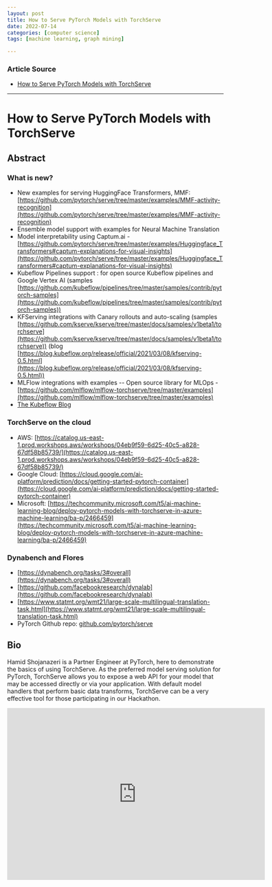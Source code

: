 ```yaml
---
layout: post
title: How to Serve PyTorch Models with TorchServe
date: 2022-07-14
categories: [computer science]
tags: [machine learning, graph mining]

---
```


### Article Source

* [How to Serve PyTorch Models with TorchServe](https://www.youtube.com/watch?v=XlO7iQMV3Ik)


---

# How to Serve PyTorch Models with TorchServe


## Abstract

### What is new?

- New examples for serving HuggingFace Transformers, MMF: [https://github.com/pytorch/serve/tree/master/examples/MMF-activity-recognition](https://github.com/pytorch/serve/tree/master/examples/MMF-activity-recognition)
- Ensemble model support with examples for Neural Machine Translation
- Model interpretability using Captum.ai - [https://github.com/pytorch/serve/tree/master/examples/Huggingface_Transformers#captum-explanations-for-visual-insights](https://github.com/pytorch/serve/tree/master/examples/Huggingface_Transformers#captum-explanations-for-visual-insights)
- Kubeflow Pipelines support : for open source Kubeflow pipelines and Google Vertex AI (samples [https://github.com/kubeflow/pipelines/tree/master/samples/contrib/pytorch-samples](https://github.com/kubeflow/pipelines/tree/master/samples/contrib/pytorch-samples))
- KFServing integrations with Canary rollouts and auto-scaling (samples [https://github.com/kserve/kserve/tree/master/docs/samples/v1beta1/torchserve](https://github.com/kserve/kserve/tree/master/docs/samples/v1beta1/torchserve)) (blog [https://blog.kubeflow.org/release/official/2021/03/08/kfserving-0.5.html](https://blog.kubeflow.org/release/official/2021/03/08/kfserving-0.5.html))
- MLFlow integrations with examples -- Open source library for MLOps - [https://github.com/mlflow/mlflow-torchserve/tree/master/examples](https://github.com/mlflow/mlflow-torchserve/tree/master/examples)
- [The Kubeflow Blog](https://blog.kubeflow.org/)

### TorchServe on the cloud

- AWS: [https://catalog.us-east-1.prod.workshops.aws/workshops/04eb9f59-6d25-40c5-a828-67df58b85739/](https://catalog.us-east-1.prod.workshops.aws/workshops/04eb9f59-6d25-40c5-a828-67df58b85739/)
- Google Cloud: [https://cloud.google.com/ai-platform/prediction/docs/getting-started-pytorch-container](https://cloud.google.com/ai-platform/prediction/docs/getting-started-pytorch-container)
- Microsoft: [https://techcommunity.microsoft.com/t5/ai-machine-learning-blog/deploy-pytorch-models-with-torchserve-in-azure-machine-learning/ba-p/2466459](https://techcommunity.microsoft.com/t5/ai-machine-learning-blog/deploy-pytorch-models-with-torchserve-in-azure-machine-learning/ba-p/2466459)

### Dynabench and Flores 

- [https://dynabench.org/tasks/3#overall](https://dynabench.org/tasks/3#overall)
- [https://github.com/facebookresearch/dynalab](https://github.com/facebookresearch/dynalab)
- [https://www.statmt.org/wmt21/large-scale-multilingual-translation-task.html](https://www.statmt.org/wmt21/large-scale-multilingual-translation-task.html)
- PyTorch Github repo: [github.com/pytorch/serve](github.com/pytorch/serve)


## Bio

Hamid Shojanazeri is a Partner Engineer at PyTorch, here to demonstrate the basics of using TorchServe. As the preferred model serving solution for PyTorch, TorchServe allows you to expose a web API for your model that may be accessed directly or via your application. With default model handlers that perform basic data transforms, TorchServe can be a very effective tool for those participating in our Hackathon.

<iframe width="600" height="400" src="https://www.youtube.com/embed/XlO7iQMV3Ik" title="YouTube video player" frameborder="0" allow="accelerometer; autoplay; clipboard-write; encrypted-media; gyroscope; picture-in-picture" allowfullscreen></iframe>